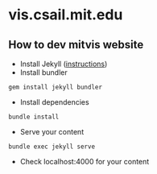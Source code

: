 # vis.csail.mit.edu

## How to dev mitvis website 

- Install Jekyll ([instructions](https://jekyllrb.com/docs/installation/macos/))
- Install bundler
```
gem install jekyll bundler
```
- Install dependencies
```
bundle install
```
- Serve your content
```
bundle exec jekyll serve
```
- Check localhost:4000 for your content

